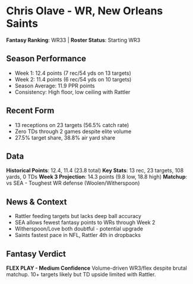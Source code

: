 # Chris Olave - WR, New Orleans Saints
**Fantasy Ranking**: WR33 | **Roster Status**: Starting WR3

## Season Performance
- Week 1: 12.4 points (7 rec/54 yds on 13 targets)
- Week 2: 11.4 points (6 rec/54 yds on 10 targets)
- Season Average: 11.9 PPR points
- Consistency: High floor, low ceiling with Rattler

## Recent Form
- 13 receptions on 23 targets (56.5% catch rate)
- Zero TDs through 2 games despite elite volume
- 27.5% target share, 38.8% air yard share

## Data
**Historical Points**: 12.4, 11.4 (23.8 total)
**Key Stats**: 13 rec, 23 targets, 108 yards, 0 TDs
**Week 3 Projection**: 14.3 points (9.8 low, 18.8 high)
**Matchup**: vs SEA - Toughest WR defense (Woolen/Witherspoon)

## News & Context
- Rattler feeding targets but lacks deep ball accuracy
- SEA allows fewest fantasy points to WRs through Week 2
- Witherspoon/Love both doubtful - potential upgrade
- Saints fastest pace in NFL, Rattler 4th in dropbacks

## Fantasy Verdict
**FLEX PLAY - Medium Confidence**
Volume-driven WR3/flex despite brutal matchup. 10+ targets likely but TD upside limited with Rattler.